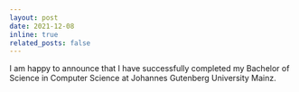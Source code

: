 ```yaml
---
layout: post
date: 2021-12-08
inline: true
related_posts: false
---
```


I am happy to announce that I have successfully completed my Bachelor of Science in Computer Science at Johannes Gutenberg University Mainz.
